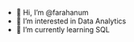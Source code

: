 - 👋 Hi, I’m @farahanum
- 👀 I’m interested in Data Analytics
- 🌱 I’m currently learning SQL 


<!---
farahanum/farahanum is a ✨ special ✨ repository because its `README.md` (this file) appears on your GitHub profile.
You can click the Preview link to take a look at your changes.
--->
